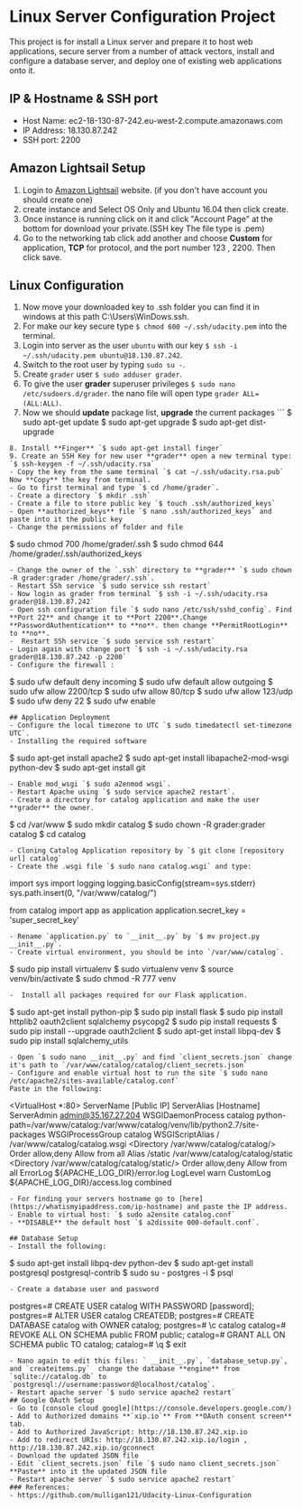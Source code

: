 # Linux Server Configuration Project

This project is for install a Linux server and prepare it to host web applications, secure server from a number of attack vectors, install and configure a database server, and deploy one of existing web applications onto it.

## IP & Hostname & SSH port
- Host Name: ec2-18-130-87-242.eu-west-2.compute.amazonaws.com
- IP Address: 18.130.87.242
- SSH port: 2200


## Amazon Lightsail Setup

1. Login to [Amazon Lightsail](https://aws.amazon.com/lightsail/) website. (if you don't have account you should create one)
2. create instance and Select OS Only and Ubuntu 16.04 then click create.
3. Once instance is running click on it and click "Account Page" at the bottom for download your private.(SSH key The file type is .pem)
4. Go to the networking tab click add another and choose **Custom** for application, **TCP** for protocol, and the port number 123 , 2200. Then click save.

## Linux Configuration
1. Now move your downloaded key to .ssh folder you can find it in windows at this path C:\Users\WinDows\.ssh.
2. For make our key secure type `$ chmod 600 ~/.ssh/udacity.pem` into the terminal.
3. Login into server as the user `ubuntu` with our key `$ ssh -i ~/.ssh/udacity.pem ubuntu@18.130.87.242`.
4. Switch to the root user by typing `sudo su -`.
5. Create `grader` user `$ sudo adduser grader`.
6. To give the user **grader** superuser privileges `$ sudo nano /etc/sudoers.d/grader`. the nano file will open type `grader ALL=(ALL:ALL)`.
7. Now we should **update** package list, **upgrade** the current packages ```
$ sudo apt-get update
$ sudo apt-get upgrade
$ sudo apt-get dist-upgrade

```
8. Install **Finger** `$ sudo apt-get install finger`
9. Create an SSH Key for new user **grader** open a new terminal type: `$ ssh-keygen -f ~/.ssh/udacity.rsa`
- Copy the key from the same terminal `$ cat ~/.ssh/udacity.rsa.pub` Now **Copy** the key from terminal.
- Go to first terminal and type `$ cd /home/grader`.
- Create a directory `$ mkdir .ssh`
- Create a file to store public key `$ touch .ssh/authorized_keys`
- Open **authorized_keys** file `$ nano .ssh/authorized_keys` and paste into it the public key
- Change the permissions of folder and file
```
$ sudo chmod 700 /home/grader/.ssh
$ sudo chmod 644 /home/grader/.ssh/authorized_keys
```
- Change the owner of the `.ssh` directory to **grader** `$ sudo chown -R grader:grader /home/grader/.ssh`.
- Restart SSh service `$ sudo service ssh restart`
- Now login as grader from terminal `$ ssh -i ~/.ssh/udacity.rsa grader@18.130.87.242`
- Open ssh configuration file `$ sudo nano /etc/ssh/sshd_config`. Find **Port 22** and change it to **Port 2200**.Change **PasswordAuthentication** to **no**. then change **PermitRootLogin** to **no**.
-  Restart SSh service `$ sudo service ssh restart`
- Login again with change port `$ ssh -i ~/.ssh/udacity.rsa grader@18.130.87.242 -p 2200`
- Configure the firewall :
```
$ sudo ufw default deny incoming
$ sudo ufw default allow outgoing
$ sudo ufw allow 2200/tcp
$ sudo ufw allow 80/tcp
$ sudo ufw allow 123/udp
$ sudo ufw deny 22
$ sudo ufw enable
```
## Application Deployment
- Configure the local timezone to UTC `$ sudo timedatectl set-timezone UTC`.
- Installing the required software
```
$ sudo apt-get install apache2
$ sudo apt-get install libapache2-mod-wsgi python-dev
$ sudo apt-get install git
```
- Enable mod_wsgi `$ sudo a2enmod wsgi`.
- Restart Apache using `$ sudo service apache2 restart`.
- Create a directory for catalog application and make the user **grader** the owner.
```
$ cd /var/www
$ sudo mkdir catalog
$ sudo chown -R grader:grader catalog
$ cd catalog
```
- Cloning Catalog Application repository by `$ git clone [repository url] catalog`
- Create the .wsgi file `$ sudo nano catalog.wsgi` and type:
```
import sys
import logging
logging.basicConfig(stream=sys.stderr)
sys.path.insert(0, "/var/www/catalog/")

from catalog import app as application
application.secret_key = 'super_secret_key'
```
- Rename `application.py` to `__init__.py` by `$ mv project.py __init__.py`.
- Create virtual environment, you should be into `/var/www/catalog`.
```
$ sudo pip install virtualenv
$ sudo virtualenv venv
$ source venv/bin/activate
$ sudo chmod -R 777 venv
```
-  Install all packages required for our Flask application.
```
$ sudo apt-get install python-pip
$ sudo pip install flask
$ sudo pip install httplib2 oauth2client sqlalchemy psycopg2
$ sudo pip install requests
$ sudo pip install --upgrade oauth2client
$ sudo apt-get install libpq-dev
$ sudo pip install sqlalchemy_utils
```
- Open `$ sudo nano __init__.py` and find `client_secrets.json` change it's path to `/var/www/catalog/catalog/client_secrets.json`
- Configure and enable virtual host to run the site `$ sudo nano /etc/apache2/sites-available/catalog.conf`
Paste in the following:
```
<VirtualHost *:80>
    ServerName [Public IP]
    ServerAlias [Hostname]
    ServerAdmin admin@35.167.27.204
    WSGIDaemonProcess catalog python-path=/var/www/catalog:/var/www/catalog/venv/lib/python2.7/site-packages
    WSGIProcessGroup catalog
    WSGIScriptAlias / /var/www/catalog/catalog.wsgi
    <Directory /var/www/catalog/catalog/>
        Order allow,deny
        Allow from all
    </Directory>
    Alias /static /var/www/catalog/catalog/static
    <Directory /var/www/catalog/catalog/static/>
        Order allow,deny
        Allow from all
    </Directory>
    ErrorLog ${APACHE_LOG_DIR}/error.log
    LogLevel warn
    CustomLog ${APACHE_LOG_DIR}/access.log combined
</VirtualHost>
```
- For finding your servers hostname go to [here](https://whatismyipaddress.com/ip-hostname) and paste the IP address.
- Enable to virtual host: `$ sudo a2ensite catalog.conf`
- **DISABLE** the default host `$ a2dissite 000-default.conf`.

## Database Setup
- Install the following:
```
$ sudo apt-get install libpq-dev python-dev
$ sudo apt-get install postgresql postgresql-contrib
$ sudo su - postgres -i
$ psql
```
- Create a database user and password
```
postgres=# CREATE USER catalog WITH PASSWORD [password];
postgres=# ALTER USER catalog CREATEDB;
postgres=# CREATE DATABASE catalog with OWNER catalog;
postgres=# \c catalog
catalog=# REVOKE ALL ON SCHEMA public FROM public;
catalog=# GRANT ALL ON SCHEMA public TO catalog;
catalog=# \q
$ exit
```
- Nano again to edit this files: ` __init__.py`, `database_setup.py`, and `createitems.py`  change the database **engine** from `sqlite://catalog.db` to `postgresql://username:password@localhost/catalog`.
- Restart apache server `$ sudo service apache2 restart`
## Google OAuth Setup
- Go to [console cloud google](https://console.developers.google.com/)
- Add to Authorized domains **`xip.io`** From **OAuth consent screen** tab.
- Add to Authorized JavaScript: http://18.130.87.242.xip.io
- Add to redirect URIs: http://18.130.87.242.xip.io/login , http://18.130.87.242.xip.io/gconnect
- Download the updated JSON file
- Edit `client_secrets.json` file `$ sudo nano client_secrets.json` **Paste** into it the updated JSON file
- Restart apache server `$ sudo service apache2 restart`
### References:
- https://github.com/mulligan121/Udacity-Linux-Configuration
